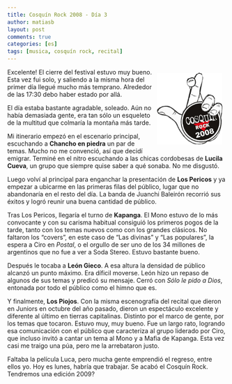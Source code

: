 ```yaml
---
title: Cosquín Rock 2008 - Día 3
author: matiasb
layout: post
comments: true
categories: [es]
tags: [musica, cosquín rock, recital]
---
```

<img src="/images/2008/02/cosquin08.png" alt="Cosquín Rock 2008" align="right" border="0" height="165" hspace="10" vspace="10" width="150" />Excelente! El cierre del festival estuvo muy bueno. Esta vez fui solo, y saliendo a la misma hora del primer día llegué mucho más temprano. Alrededor de las 17:30 debo haber estado por allá.

El día estaba bastante agradable, soleado. Aún no había demasiada gente, era tan sólo un esqueleto de la multitud que colmaría la montaña más tarde.

Mi itinerario empezó en el escenario principal, escuchando a **Chancho en piedra** un par de temas. Mucho no me convenció, así que decidí emigrar. Terminé en el nitro escuchando a las chicas cordobesas de **Lucila Cueva**, un grupo que siempre quise saber a qué sonaba. No me disgustó.

Luego volví al principal para enganchar la presentación de **Los Pericos** y ya empezar a ubicarme en las primeras filas del público, lugar que no abandonaría en el resto del día. La banda de Juanchi Baleirón recorrió sus éxitos y logró reunir una buena cantidad de público.

Tras Los Pericos, llegaría el turno de **Kapanga**. El Mono estuvo de lo más convocante y con su carisma habitual consiguió los primeros pogos de la tarde, tanto con los temas nuevos como con los grandes clásicos. No faltaron los &#8220;covers&#8221;, en este caso de &#8220;Las divinas&#8221; y &#8220;Las populares&#8221;, la espera a Ciro en *Postal*, o el orgullo de ser uno de los 34 millones de argentinos que no fue a ver a Soda Stereo. Estuvo bastante bueno.

Después le tocaba a **León Gieco**. A esa altura la densidad de público alcanzó un punto máximo. Era díficil moverse. León hizo un repaso de algunos de sus temas y predicó su mensaje. Cerró con *Sólo le pido a Dios*, entonada por todo el público como el himno que es.

Y finalmente, **Los Piojos**. Con la misma escenografía del recital que dieron en Juniors en octubre del año pasado, dieron un espectáculo excelente y diferente al último en tierras capitalinas. Distinto por el marco de gente, por los temas que tocaron. Estuvo muy, muy bueno. Fue un largo rato, logrando esa comunicación con el público que caracteriza al grupo liderado por Ciro, que incluso invitó a cantar un tema al Mono y a Mafia de Kapanga. Esta vez casi me traigo una púa, pero me la arrebataron justo.

Faltaba la película Luca, pero mucha gente emprendió el regreso, entre ellos yo. Hoy es lunes, habría que trabajar. Se acabó el Cosquín Rock. Tendremos una edición 2009?